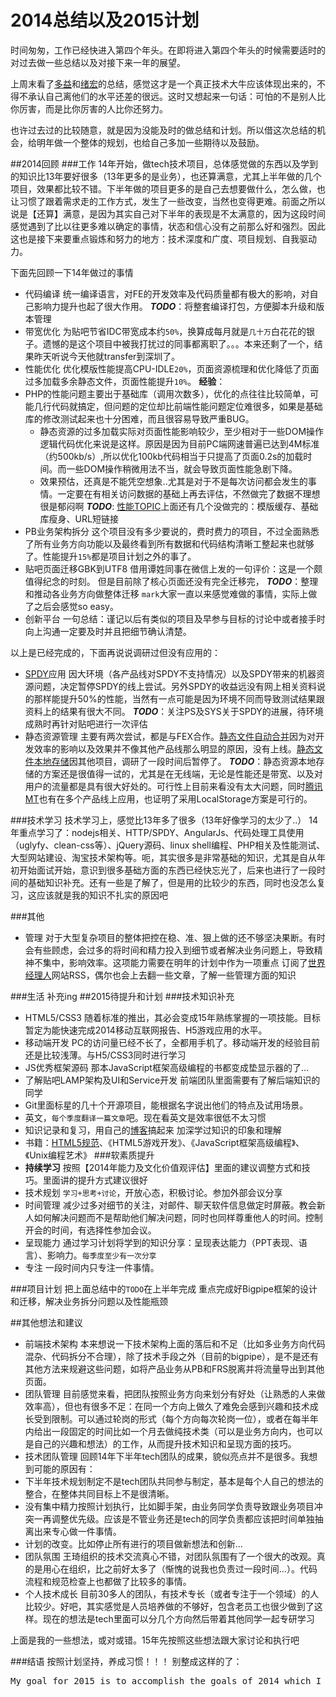 # 2014总结以及2015计划


时间匆匆，工作已经快进入第四个年头。在即将进入第四个年头的时候需要适时的对过去做一些总结以及对接下来一年的展望。

上周末看了[多益](http://wuduoyi.com/note/2014/)和[绪宏](http://reeze.cn/2015/01/01/hello-2015/)的总结，感觉这才是一个真正技术大牛应该体现出来的，不得不承认自己离他们的水平还差的很远。这时又想起来一句话：可怕的不是别人比你厉害，而是比你厉害的人比你还努力。

也许过去过的比较随意，就是因为没能及时的做总结和计划。所以借这次总结的机会，给明年做一个整体的规划，也给自己多加一些期待以及鼓励。

##2014回顾
###工作
14年开始，做tech技术项目，总体感觉做的东西以及学到的知识比13年要好很多（13年更多的是业务），也还算满意，尤其上半年做的几个项目，效果都比较不错。下半年做的项目更多的是自己去想要做什么，怎么做，也让习惯了跟着需求走的工作方式，发生了一些改变，当然也变得更难。前面之所以说是【还算】满意，是因为其实自己对下半年的表现是不太满意的，因为这段时间感觉遇到了比以往更多难以确定的事情，状态和信心没有之前那么好和强烈。因此这也是接下来要重点锻炼和努力的地方：技术深度和广度、项目规划、自我驱动力。

下面先回顾一下14年做过的事情

 - 代码编译
统一编译语言，对FE的开发效率及代码质量都有极大的影响，对自己影响力提升也起了很大作用。
***TODO***：将整套编译打包，方便脚本升级和版本管理
 - 带宽优化
为贴吧节省IDC带宽成本约`50%`，换算成每月就是`几十万`白花花的银子。遗憾的是这个项目中被我打扰过的同事都离职了。。。本来还剩了一个，结果昨天听说今天他就transfer到深圳了。
 - 性能优化
优化模版性能提高CPU-IDLE`20%`，页面资源梳理和优化降低了页面过多加载多余静态文件，页面性能提升`10%`。
**经验**：
  - PHP的性能问题主要出于基础库（调用次数多），优化的点往往比较简单，可能几行代码就搞定，但问题的定位却比前端性能问题定位难很多，如果是基础库的修改测试起来也十分困难，而且很容易导致严重BUG。
    - 静态资源的过多加载实际对页面性能影响较少，至少相对于一些DOM操作逻辑代码优化来说是这样。原因是因为目前PC端网速普遍已达到4M标准（约500kb/s）,所以优化100kb代码相当于只提高了页面0.2s的加载时间。而一些DOM操作稍微用法不当，就会导致页面性能急剧下降。
    - 效果预估，还真是不能凭空想象..尤其是对于不是每次访问都会发生的事情。一定要在有相关访问数据的基础上再去评估，不然做完了数据不理想很是郁闷啊
***TODO***:
[性能TOPIC](http://naotu.baidu.com/viewshare.html?shareId=3up0rgxp44g)上面还有几个没做完的：模版缓存、基础库瘦身、URL短链接
 - PB业务架构拆分
这个项目没有多少要说的，费时费力的项目，不过全面熟悉了所有业务方向功能以及最终看到所有数据和代码结构清晰工整起来也就够了。性能提升`15%`都是项目计划之外的事了。
 - 贴吧页面迁移GBK到UTF8
借用谭姓同事在微信上发的一句评价：这是一个颇值得纪念的时刻。
但是目前除了核心页面还没有完全迁移完，
***TODO***：整理和推动各业务方向做整体迁移
 `mark`大家一直以来感觉难做的事情，实际上做了之后会感觉so easy。
 - 创新平台
一句总结：谨记以后有类似的项目及早参与目标的讨论中或者接手时向上沟通一定要及时并且把细节确认清楚。

以上是已经完成的，下面再说说调研过但没有应用的：

 - [SPDY](http://en.wikipedia.org/wiki/SPDY)应用
 因大环境（各产品线对SPDY不支持情况）以及SPDY带来的机器资源问题，决定暂停SPDY的线上尝试。另外SPDY的收益远没有网上相关资料说的那样能提升50%的性能，当然有一点可能是因为环境不同而导致测试结果跟资料上的结果有很大不同。
 ***TODO***：关注PS及SYS关于SPDY的进展，待环境成熟时再针对贴吧进行一次评估
 - 静态资源管理
主要有两次尝试，都是与FEX合作。[静态文件自动合并](http://solar.baidu.com/autopack)因为对开发效率的影响以及效果并不像其他产品线那么明显的原因，没有上线。[静态文件本地存储](https://github.com/wangcheng714/fisp-lsdiff-demo)因其他项目，调研了一段时间后暂停了。
***TODO***：静态资源本地存储的方案还是很值得一试的，尤其是在无线端，无论是性能还是带宽、以及对用户的流量都是具有很大好处的。可行性上目前来看没有太大问题，同时[腾讯MT](http://mt.tencent.com/)也有在多个产品线上应用，也证明了采用LocalStorage方案是可行的。

###技术学习
技术学习上，感觉比13年多了很多（13年好像学习的太少了..）
14年重点学习了：nodejs相关、HTTP/SPDY、AngularJs、代码处理工具使用（uglyfy、clean-css等）、jQuery源码、linux shell编程、PHP相关及性能测试、大型网站建设、淘宝技术架构等。呃，其实很多是非常基础的知识，尤其是自从年初开始面试开始，意识到很多基础方面的东西已经快忘光了，后来也进行了一段时间的基础知识补充。还有一些是了解了，但是用的比较少的东西，同时也没怎么复习，这应该就是我的知识不扎实的原因吧

###其他

 - 管理
对于大型复杂项目的整体把控在稳、准、狠上做的还不够坚决果断。有时会有些顾虑，会过多的将时间和精力投入到细节或者解决业务问题上，导致精神不集中，影响效率。这项能力需要在明年的计划中作为一项重点
订阅了[世界经理人](http://www.ceconline.com/)网站RSS，偶尔也会上去翻一些文章，了解一些管理方面的知识

###生活
补充ing
##2015待提升和计划
###技术知识补充

 - HTML5/CSS3
随着标准的推出，其必会变成15年熟练掌握的一项技能。目标暂定为能快速完成2014移动互联网报告、H5游戏应用的水平。
 - 移动端开发
PC的访问量已经不长了，全都用手机了。移动端开发的经验目前还是比较浅薄。与H5/CSS3同时进行学习
 - JS优秀框架源码
那本JavaScript框架高级编程的书都变成垫显示器的了...
 - 了解贴吧LAMP架构及UI和Service开发
前端团队里面需要有了解后端知识的同学
 - Git里面标星的几十个开源项目，能根据名字说出他们的特点及试用场景。
 - 英文，`每个季度翻译一篇文章`吧。现在看英文是效率很低不太习惯
 - 知识记录和复习，用自己的[博客](http://www.yaodongwei.cn)搞起来 
加深学过知识的印象和理解
 - 书籍：[HTML5规范](http://www.w3.org/TR/html5/)、《HTML5游戏开发》、《JavaScript框架高级编程》、《Unix编程艺术》
###软素质提升
 - **持续学习**
按照【2014年能力及文化价值观评估】里面的建议调整方式和技巧。里面讲的提升方式建议很好
 - 技术规划
`学习+思考+讨论`，开放心态，积极讨论。参加外部会议分享
 - 时间管理
 减少过多对细节的关注，对邮件、聊天软件信息做定时屏蔽。教会新人如何解决问题而不是帮助他们解决问题，同时也同样尊重他人的时间。控制开会的时间，有选择性参加会议。
 - 呈现能力
通过学习计划将学到的知识分享：呈现表达能力（PPT表现、语言）、影响力。`每季度至少有一次分享`
 - 专注
一段时间内只专注一件事情。

###项目计划
把上面总结中的`TODO`在上半年完成
重点完成好Bigpipe框架的设计和迁移，解决业务拆分问题以及性能瓶颈

##其他想法和建议
 - 前端技术架构
本来想说一下技术架构上面的落后和不足（比如多业务方向代码混杂、代码拆分不合理），除了技术手段之外（目前的bigpipe），是不是还有其他方法来规避这些问题，如将产品业务从PB和FRS脱离并将流量导出到其他页面。
 - 团队管理
目前感觉来看，把团队按照业务方向来划分有好处（让熟悉的人来做效率高），但也有很多不足：在同一个方向上做久了难免会感到兴趣和技术成长受到限制。可以通过轮岗的形式（每个方向每次轮岗一位），或者在每半年内给出一段固定的时间比如一个月去做纯技术类（可以是业务方向内，也可以是自己的兴趣和想法）的工作，从而提升技术知识和呈现方面的技巧。
 - 技术团队管理
回顾14年下半年tech团队的成果，貌似亮点并不是很多。我想到可能的原因有：
  - 下半年技术规划制定不是tech团队共同参与制定，基本是每个人自己的想法的整合，在整体共同目标上不是很清晰。
  - 没有集中精力按照计划执行，比如脚手架，由业务同学负责导致跟业务项目冲突一再调整优先级。应该是不管业务还是tech的同学负责都应该把时间单独抽离出来专心做一件事情。
  - 计划的改变。比如停止所有进行的项目做新想法和创新...
 - 团队氛围
 王琦组织的技术交流真心不错，对团队氛围有了一个很大的改观。真的是用心在组织，比之前好太多了（惭愧的说我也负责过一段时间...）。代码流程和规范检查上也都做了比较多的事情。
 - 个人技术成长
 目前30多人的团队，有技术专长（或者专注于一个领域）的人比较少。好吧，其实感觉是人员培养做的不够好，包含老员工也很少做到了这样。现在的想法是tech里面可以分几个方向然后带着其他同学一起专研学习

上面是我的一些想法，或对或错。15年先按照这些想法跟大家讨论和执行吧

###结语
按照计划坚持，养成习惯！！！
别整成这样的了：
<pre>My goal for 2015 is to accomplish the goals of 2014 which I should have done in 2013 because I made a promise in 2012 & planned in 2011</pre>

 
 


  [1]: https://raw.githubusercontent.com/yaodongwei/yaodongwei.github.io/master/images/performance/daikuan.png
  [2]: https://raw.githubusercontent.com/yaodongwei/yaodongwei.github.io/master/images/performance/cpu.png
